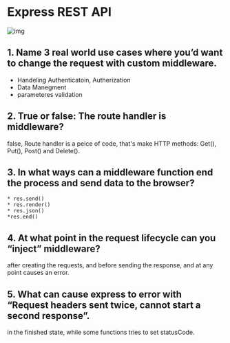# Express REST API
![img](https://bs-uploads.toptal.io/blackfish-uploads/blog/post/seo/og_image_file/og_image/15921/secure-rest-api-in-nodejs-18f43b3033c239da5d2525cfd9fdc98f.png)

## 1. Name 3 real world use cases where you’d want to change the request with custom middleware.
  * Handeling Authenticatoin, Autherization
  * Data Manegment 
  * parameteres validation

## 2. True or false: The route handler is middleware?
  false, Route handler is a peice of code, that's make HTTP methods: Get(), Put(), Post() and Delete(). 

##  3. In what ways can a middleware function end the process and send data to the browser?
    * res.send()
    * res.render()
    * res.json()
    *res.end()


## 4. At what point in the request lifecycle can you “inject” middleware?
  after creating the requests, and before sending the response, and at any point causes an error.


## 5. What can cause express to error with “Request headers sent twice, cannot start a second response”.
  in the finished state, while some functions tries to set statusCode.

